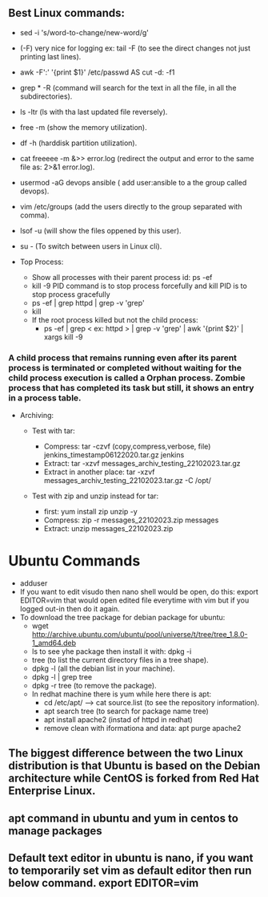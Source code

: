 ## Best Linux commands:
- sed -i 's/word-to-change/new-word/g'  <file-name>
- (-F) very nice for logging ex: tail -F <filename> (to see the direct changes not just printing last lines).

- awk -F':' '{print $1}' /etc/passwd  AS  cut -d: -f1 <finename>
- grep <text> * -R  (command will search for the text in all the file, in all the subdirectories).

- ls -ltr (ls with tha last updated file reversely).
- free -m  (show the memory utilization).
- df -h (harddisk partition utilization).
- cat freeeee -m &>> error.log (redirect the output and error to the same file as: 2>&1 error.log).
- usermod -aG devops ansible  ( add user:ansible to a the group called devops).
- vim /etc/groups (add the users directly to the group separated with comma).
- lsof -u <user> (will show the files oppened by this user).
- su - <username> (To switch between users in Linux cli).
- Top Process:
    - Show all processes with their parent process id: ps -ef
    - kill -9 PID command is to stop process forcefully and kill PID  is to stop process gracefully
    - ps -ef | grep httpd | grep -v 'grep'
    - kill <process-pid>
    - If the root process killed but not the child process:
        - ps -ef | grep < ex: httpd > | grep -v 'grep' | awk '{print $2}' | xargs kill -9
    
### A child process that remains running even after its parent process is terminated or    completed without waiting for the child process execution is called a Orphan process. Zombie process that has completed its task but still, it shows an entry in a process table.

- Archiving:
    - Test with tar:
        - Compress: tar -czvf (copy,compress,verbose, file) jenkins_timestamp06122020.tar.gz jenkins
        - Extract: tar -xzvf messages_archiv_testing_22102023.tar.gz
        - Extract in another place: tar -xzvf messages_archiv_testing_22102023.tar.gz -C /opt/

    - Test with zip and unzip instead for tar:
        - first: yum install zip unzip -y
        - Compress: zip -r messages_22102023.zip messages
        - Extract: unzip messages_22102023.zip 

# Ubuntu Commands
- adduser <user-name>
- If you want to edit visudo then nano shell would be open, do this: export EDITOR=vim
that would open edited file everytime with vim but if you logged out-in then do it again.
- To download the tree package for debian package for ubuntu:
    - wget http://archive.ubuntu.com/ubuntu/pool/universe/t/tree/tree_1.8.0-1_amd64.deb
    - ls to see yhe package then install it with: dpkg -i <package>
    - tree (to list the current directory files in a tree shape).
    - dpkg -l (all the debian list in your machine).
    - dpkg -l | grep tree
    - dpkg -r tree  (to remove the package).
    - In redhat machine there is yum while here there is apt:
        - cd /etc/apt/   --> cat source.list (to see the repository information).
        - apt search tree (to search for package name tree)
        - apt install apache2 (instad of httpd in redhat)
        - remove clean with iformationa and data: apt purge apache2
## The biggest difference between the two Linux distribution is that Ubuntu is based on the Debian architecture while CentOS is forked from Red Hat Enterprise Linux.

## apt command in ubuntu and yum in centos to manage packages
## Default text editor in ubuntu is nano, if you want to temporarily set vim as default editor then run below command. export EDITOR=vim